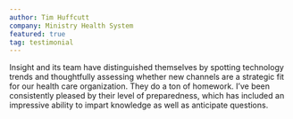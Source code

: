 ```yaml
---
author: Tim Huffcutt
company: Ministry Health System
featured: true
tag: testimonial
---
```

Insight and its team have distinguished themselves by spotting technology trends and thoughtfully assessing whether new channels are a strategic fit for our health care organization. They do a ton of homework. I’ve been consistently pleased by their level of preparedness, which has included an impressive ability to impart knowledge as well as anticipate questions.
